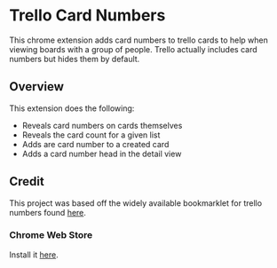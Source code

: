 # Trello Card Numbers
This chrome extension adds card numbers to trello cards to help when viewing boards with a group of people. Trello actually includes card numbers but hides them by default.
## Overview
This extension does the following:
- Reveals card numbers on cards themselves
- Reveals the card count for a given list
- Adds are card number to a created card
- Adds a card number head in the detail view

## Credit
This project was based off the widely available bookmarklet for trello numbers found [here](http://goo.gl/yKfjV).

### Chrome Web Store
Install it [here](https://chrome.google.com/webstore/detail/trello-card-numbers/kadpkdielickimifpinkknemjdipghaf?hl=en&gl=US).
